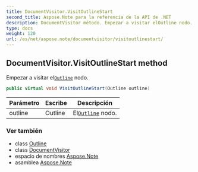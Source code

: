 ```yaml
---
title: DocumentVisitor.VisitOutlineStart
second_title: Aspose.Note para la referencia de la API de .NET
description: DocumentVisitor método. Empezar a visitar elOutline nodo.
type: docs
weight: 120
url: /es/net/aspose.note/documentvisitor/visitoutlinestart/
---
```

## DocumentVisitor.VisitOutlineStart method

Empezar a visitar el[`Outline`](../../outline/) nodo.

```csharp
public virtual void VisitOutlineStart(Outline outline)
```

| Parámetro | Escribe | Descripción |
| --- | --- | --- |
| outline | Outline | El[`Outline`](../../outline/) nodo. |

### Ver también

* class [Outline](../../outline/)
* class [DocumentVisitor](../)
* espacio de nombres [Aspose.Note](../../documentvisitor/)
* asamblea [Aspose.Note](../../../)


